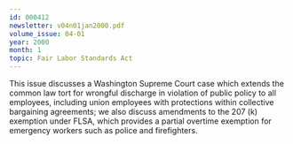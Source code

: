 ```yaml
---
id: 000412
newsletter: v04n01jan2000.pdf
volume_issue: 04-01
year: 2000
month: 1
topic: Fair Labor Standards Act
---
```


This issue discusses a Washington Supreme Court case which extends the common law tort for wrongful discharge in violation of public policy to all employees, including union employees with protections within collective bargaining agreements; we also discuss amendments to the 207 (k) exemption under FLSA, which provides a partial overtime exemption for emergency workers such as police and firefighters.